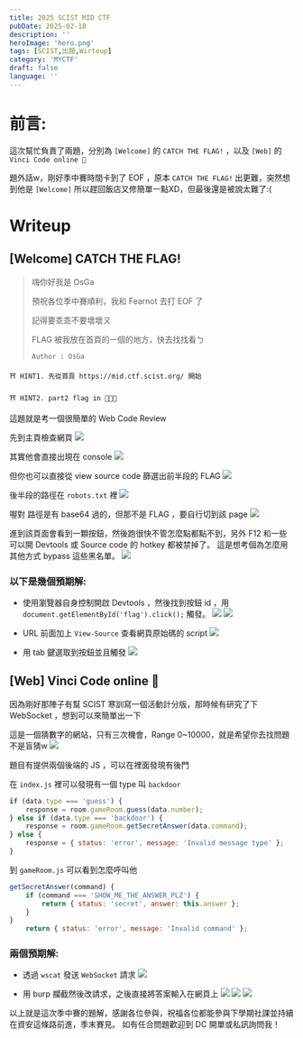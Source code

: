 ```yaml
---
title: 2025 SCIST MID CTF 
pubDate: 2025-02-18
description: ''
heroImage: 'hero.png'
tags: [SCIST,出題,Wirteup]
category: 'MYCTF'
draft: false
language: ''
---
```


# 前言:
這次幫忙負責了兩題，分別為 `[Welcome]` 的 `CATCH THE FLAG!` ，以及 `[Web]` 的 `Vinci Code online 🛜`

題外話w，剛好季中賽時間卡到了 EOF ，原本 `CATCH THE FLAG!` 出更難，突然想到他是 `[Welcome]` 所以趕回飯店又修簡單一點XD，但最後還是被說太難了:(


# Writeup

## [Welcome] CATCH THE FLAG!
> 嗨你好我是 OsGa
> 
> 預祝各位季中賽順利，我和 Fearnot 去打 EOF 了
> 
> 記得要乖乖不要壞壞ㄡ
> 
> FLAG 被我放在首頁的一個的地方，快去找找看ㄅ
> 
> `Author : OsGa`


`⛩️ HINT1. 先從首頁 https://mid.ctf.scist.org/ 開始`

`⛩️ HINT2. part2 flag in 🤖🤖🤖`

這題就是考一個很簡單的 Web Code Review

先到主頁檢查網頁
![](homepage.png)

其實他會直接出現在 console
![](console.png)

但你也可以直接從 view source code 篩選出前半段的 FLAG
![](welcome_flag_part1.png)


後半段的路徑在 `robots.txt` 裡
![](robotstxt.png)

喔對 路徑是有 base64 過的，但那不是 FLAG ，要自行切到該 page
![](urlpage.png)

進到該頁面會看到一顆按鈕，然後跑很快不管怎麼點都點不到，另外 F12 和一些可以開 Devtools 或 Source code 的 hotkey 都被禁掉了。
這是想考個為怎麼用其他方式 bypass 這些黑名單。
![](part2.png)

### 以下是幾個預期解:

- 使用瀏覽器自身控制開啟 Devtools ，然後找到按鈕 id ，用 `document.getElementById('flag').click();` 觸發。
![](arcdevtools.png)
![](console_click.png)
- URL 前面加上 `View-Source` 查看網頁原始碼的 script
![](viewsource.png)

- 用 tab 鍵選取到按鈕並且觸發
![](tab.png)


## [Web] Vinci Code online 🛜
因為剛好那陣子有幫 SCIST 寒訓寫一個活動計分版，那時候有研究了下 WebSocket ，想到可以來簡單出一下

這是一個猜數字的網站，只有三次機會，Range 0~10000，就是希望你去找問題不是盲猜w
![](game.png)

題目有提供兩個後端的 JS ，可以在裡面發現有後門

在 `index.js` 裡可以發現有一個 type 叫 `backdoor`
```js
if (data.type === 'guess') {
    response = room.gameRoom.guess(data.number);
} else if (data.type === 'backdoor') {
    response = room.gameRoom.getSecretAnswer(data.command);
} else {
    response = { status: 'error', message: 'Invalid message type' };
}
```

到 `gameRoom.js` 可以看到怎麼呼叫他
```js 
getSecretAnswer(command) {
    if (command === 'SHOW_ME_THE_ANSWER_PLZ') {
        return { status: 'secret', answer: this.answer };
    }
}
    return { status: 'error', message: 'Invalid command' };
```

### 兩個預期解:
- 透過 `wscat` 發送 `WebSocket` 請求
![](wscat.png)

- 用 burp 攔截然後改請求，之後直接將答案輸入在網頁上
![](burp.png)
![](respond.png)
![](ans.png)


以上就是這次季中賽的題解，感謝各位參與，祝福各位都能參與下學期社課並持續在資安這條路前進，季末賽見。
如有任合問題歡迎到 DC 開單或私訊詢問我！


